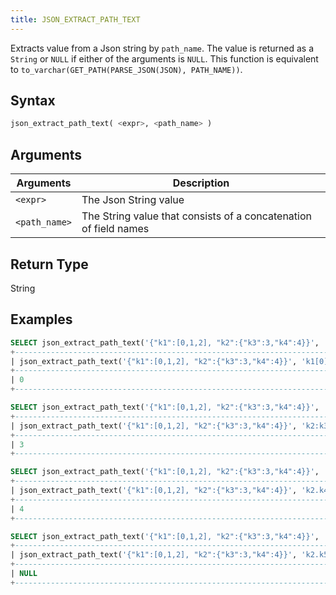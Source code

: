 ```yaml
---
title: JSON_EXTRACT_PATH_TEXT
---
```


Extracts value from a Json string by `path_name`.
The value is returned as a `String` or `NULL` if either of the arguments is `NULL`.
This function is equivalent to `to_varchar(GET_PATH(PARSE_JSON(JSON), PATH_NAME))`.

## Syntax

```sql
json_extract_path_text( <expr>, <path_name> )
```

## Arguments

| Arguments     | Description                                                      |
|---------------|------------------------------------------------------------------|
| `<expr>`      | The Json String value                                            |
| `<path_name>` | The String value that consists of a concatenation of field names |

## Return Type

String

## Examples

```sql
SELECT json_extract_path_text('{"k1":[0,1,2], "k2":{"k3":3,"k4":4}}', 'k1[0]');
+-------------------------------------------------------------------------+
| json_extract_path_text('{"k1":[0,1,2], "k2":{"k3":3,"k4":4}}', 'k1[0]') |
+-------------------------------------------------------------------------+
| 0                                                                       |
+-------------------------------------------------------------------------+

SELECT json_extract_path_text('{"k1":[0,1,2], "k2":{"k3":3,"k4":4}}', 'k2:k3');
+-------------------------------------------------------------------------+
| json_extract_path_text('{"k1":[0,1,2], "k2":{"k3":3,"k4":4}}', 'k2:k3') |
+-------------------------------------------------------------------------+
| 3                                                                       |
+-------------------------------------------------------------------------+

SELECT json_extract_path_text('{"k1":[0,1,2], "k2":{"k3":3,"k4":4}}', 'k2.k4');
+-------------------------------------------------------------------------+
| json_extract_path_text('{"k1":[0,1,2], "k2":{"k3":3,"k4":4}}', 'k2.k4') |
+-------------------------------------------------------------------------+
| 4                                                                       |
+-------------------------------------------------------------------------+

SELECT json_extract_path_text('{"k1":[0,1,2], "k2":{"k3":3,"k4":4}}', 'k2.k5');
+-------------------------------------------------------------------------+
| json_extract_path_text('{"k1":[0,1,2], "k2":{"k3":3,"k4":4}}', 'k2.k5') |
+-------------------------------------------------------------------------+
| NULL                                                                    |
+-------------------------------------------------------------------------+
```
